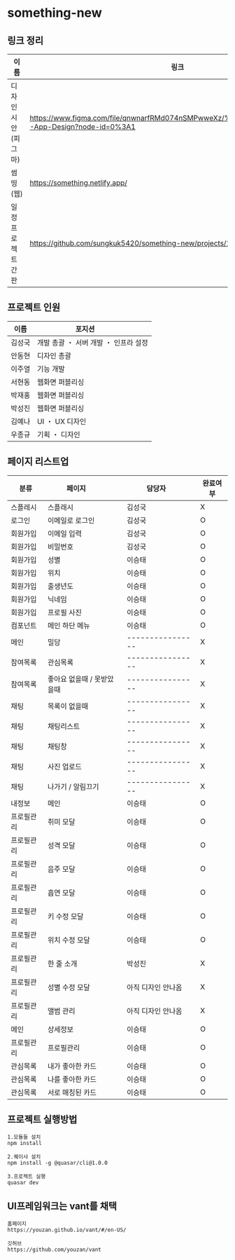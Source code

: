 # something-new


## 링크 정리

|     이름     | 링크 |
| -------------- | ------ |
| 디자인시안 (피그마) | https://www.figma.com/file/qnwnarfRMd074nSMPwweXz/%EC%8D%B8%EB%9D%B5-App-Design?node-id=0%3A1 |
| 썸띵 (웹) | https://something.netlify.app/ |
| 일정 프로젝트 간판 | https://github.com/sungkuk5420/something-new/projects/1 |


## 프로젝트 인원

| 이름 | 포지션        | 
| ------- | ----------------------- |
| 김성국 | 개발 총괄 ・ 서버 개발 ・ 인프라 설정 |
| 안동현 | 디자인 총괄 |
| 이주열 | 기능 개발  |
| 서현동 | 웹화면 퍼블리싱 |
| 박재홍 | 웹화면 퍼블리싱 |
| 박성진 | 웹화면 퍼블리싱 |
| 김예나 | UI ・ UX 디자인 |
| 우종규 | 기획 ・ 디자인 |

## 페이지 리스트업

| 분류 | 페이지        | 담당자      | 완료여부 |
| ------- | ---------- | ---------------- | --- |
| 스플레시 | 스플래시  | 김성국 | X |
| 로그인 | 이메일로 로그인 | 김성국 | O |
| 회원가입 | 이메일 입력 | 김성국 | O |
| 회원가입 | 비밀번호 | 김성국 | O |
| 회원가입 | 성별 | 이승태 | O |
| 회원가입 | 위치 | 이승태 | O |
| 회원가입 | 출생년도 | 이승태 | O |
| 회원가입 | 닉네임 | 이승태 | O |
| 회원가입 | 프로필 사진 | 이승태 | O |
| 컴포넌트 | 메인 하단 메뉴 | 이승태 | O |
| 메인 | 밀당	 | ---------------- | X | 
| 참여목록 | 관심목록	 | ---------------- | X |
| 참여목록 | 좋아요 없을때 / 못받았을때	 | ---------------- | X |
| 채팅 | 목록이 없을때	 | ---------------- | X |
| 채팅 | 채팅리스트	 | ---------------- | X |
| 채팅 | 채팅창	 | ---------------- | X |
| 채팅 | 사진 업로드	 | ---------------- | X |
| 채팅 | 나가기 / 알림끄기	 | ---------------- | X | 
| 내정보 | 메인 | 이승태 | O |
| 프로필관리 | 취미 모달 | 이승태 | O |
| 프로필관리 | 성격 모달 | 이승태 | O |
| 프로필관리 | 음주 모달 | 이승태  | O |
| 프로필관리 | 흡연 모달 | 이승태  | O |
| 프로필관리 | 키 수정 모달 | 이승태 | O |
| 프로필관리 | 위치 수정 모달 | 이승태 | O |
| 프로필관리 | 한 줄 소개 | 박성진 | X |
| 프로필관리 | 성별 수정 모달 | 아직 디자인 안나옴 | X |
| 프로필관리 | 앨범 관리 | 아직 디자인 안나옴 | X |
| 메인 | 상세정보	 | 이승태 | O |
| 프로필관리 | 프로필관리 | 이승태 | O |
| 관심목록 | 내가 좋아한 카드	 | 이승태 | O |
| 관심목록 | 나를 좋아한 카드	 | 이승태 | O |
| 관심목록 | 서로 매칭된 카드	 | 이승태 | O |


## 프로젝트 실행방법
```
1.모듈들 설치
npm install

2.퀘이샤 설치
npm install -g @quasar/cli@1.0.0

3.프로젝트 실행
quasar dev
```

## UI프레임워크는 vant를 채택
```
홈페이지
https://youzan.github.io/vant/#/en-US/

깃허브
https://github.com/youzan/vant
```
